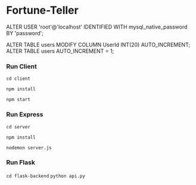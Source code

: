 # Fortune-Teller

ALTER USER 'root'@'localhost' IDENTIFIED WITH mysql_native_password BY 'password';

ALTER TABLE users MODIFY COLUMN UserId INT(20) AUTO_INCREMENT; ALTER TABLE users AUTO_INCREMENT = 1;

### Run Client 

`cd client `

`npm install`

`npm start`

### Run Express 

`cd server`

`npm install` 

`nodemon server.js`

### Run Flask

`cd flask-backend`
`python api.py`

